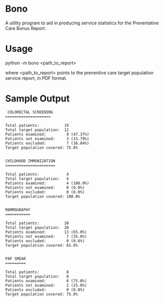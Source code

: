 # Bono
A utility program to aid in producing service statistics for the Preventative Care Bonus Report.

# Usage
 python -m bono <path_to_report>

 where <path_to_report> points to the preventive care target population service report, in PDF format.

 # Sample Output

```
 COLORECTAL SCREENING
====================

Total patients:           19
Total target population:  12
Patients examined:         9 (47.37%)
Patients not examined:     3 (15.79%)
Patients excluded:         7 (36.84%)
Target population covered: 75.0%


CHILDHOOD IMMUNIZATION
======================

Total patients:            4
Total target population:   4
Patients examined:         4 (100.0%)
Patients not examined:     0 (0.0%)
Patients excluded:         0 (0.0%)
Target population covered: 100.0%


MAMMOGRAPHY
===========

Total patients:           20
Total target population:  20
Patients examined:        13 (65.0%)
Patients not examined:     7 (35.0%)
Patients excluded:         0 (0.0%)
Target population covered: 65.0%


PAP SMEAR
=========

Total patients:            8
Total target population:   8
Patients examined:         6 (75.0%)
Patients not examined:     2 (25.0%)
Patients excluded:         0 (0.0%)
Target population covered: 75.0%
```